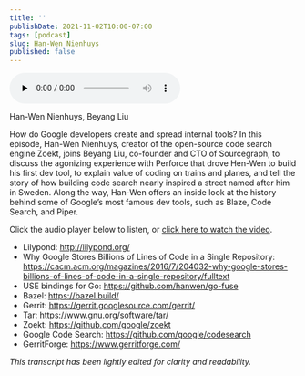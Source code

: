 ```yaml
---
title: ''
publishDate: 2021-11-02T10:00-07:00
tags: [podcast]
slug: Han-Wen Nienhuys
published: false
---
```


<!-- START AUDIO -->

<audio className="object-center" src="BUZZSPROUTLINK" controls preload="none"></audio>

<!-- END AUDIO -->

<!-- START GUESTS -->
<span>
Han-Wen Nienhuys, Beyang Liu
</span>
<!-- END GUESTS -->

<!-- START SUMMARY -->

How do Google developers create and spread internal tools? In this episode, Han-Wen Nienhuys, creator of the open-source code search engine Zoekt, joins Beyang Liu, co-founder and CTO of Sourcegraph, to discuss the agonizing experience with Perforce that drove Hen-Wen to build his first dev tool, to explain value of coding on trains and planes, and tell the story of how building code search nearly inspired a street named after him in Sweden. Along the way, Han-Wen offers an inside look at the history behind some of Google’s most famous dev tools, such as Blaze, Code Search, and Piper.

Click the audio player below to listen, or [click here to watch the video](https://youtu.be/YOUTUBEID).

<!-- END SUMMARY -->

<!-- START SHOWNOTES -->

- Lilypond: http://lilypond.org/
- Why Google Stores Billions of Lines of Code in a Single Repository: https://cacm.acm.org/magazines/2016/7/204032-why-google-stores-billions-of-lines-of-code-in-a-single-repository/fulltext
- USE bindings for Go: https://github.com/hanwen/go-fuse
- Bazel: https://bazel.build/
- Gerrit: https://gerrit.googlesource.com/gerrit/
- Tar: https://www.gnu.org/software/tar/
- Zoekt: https://github.com/google/zoekt
- Google Code Search: https://github.com/google/codesearch
- GerritForge: https://www.gerritforge.com/

<!-- END SHOWNOTES -->

<!-- START TRANSCRIPT -->

_This transcript has been lightly edited for clarity and readability._

<!-- END TRANSCRIPT -->
